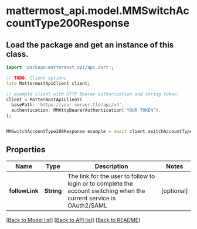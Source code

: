# mattermost_api.model.MMSwitchAccountType200Response

## Load the package and get an instance of this class.
```dart
import 'package:mattermost_api/api.dart';

// TODO: Client options
late MattermostApiClient client;

// example client with HTTP Bearer authorization and string token:
client = MattermostApiClient(
  basePath: 'https://your-server.tld/api/v4',
  authentication: MMHttpBearerAuthentication('YOUR TOKEN'),
);


MMSwitchAccountType200Response example = await client.switchAccountType200Response.FUNCTION_THAT_RETURNS_THIS_CLASS();

```

## Properties
Name | Type | Description | Notes
------------ | ------------- | ------------- | -------------
**followLink** | **String** | The link for the user to follow to login or to complete the account switching when the current service is OAuth2/SAML | [optional] 

[[Back to Model list]](../GENERATED_README.md#documentation-for-models) [[Back to API list]](../GENERATED_README.md#documentation-for-api-endpoints) [[Back to README]](../GENERATED_README.md)


